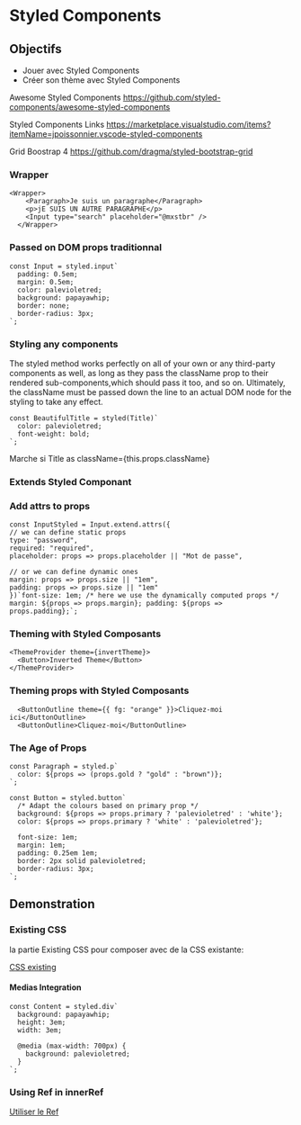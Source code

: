 # Styled Components

## Objectifs

* Jouer avec Styled Components
* Créer son thème avec Styled Components

Awesome Styled Components
https://github.com/styled-components/awesome-styled-components

Styled Components Links
https://marketplace.visualstudio.com/items?itemName=jpoissonnier.vscode-styled-components

Grid Boostrap 4
https://github.com/dragma/styled-bootstrap-grid

### Wrapper

```
<Wrapper>
    <Paragraph>Je suis un paragraphe</Paragraph>
    <p>jE SUIS UN AUTRE PARAGRAPHE</p>
    <Input type="search" placeholder="@mxstbr" />
  </Wrapper>
```

### Passed on DOM props traditionnal

```
const Input = styled.input`
  padding: 0.5em;
  margin: 0.5em;
  color: palevioletred;
  background: papayawhip;
  border: none;
  border-radius: 3px;
`;
```

### Styling any components

The styled method works perfectly on all of your own or any third-party components as well, as long as they pass the className prop to their rendered sub-components,which should pass it too, and so on. Ultimately, the className must be passed down the line to an actual DOM node for the styling to take any effect.

```
const BeautifulTitle = styled(Title)`
  color: palevioletred;
  font-weight: bold;
`;
```

Marche si Title as className={this.props.className}

### Extends Styled Componant

### Add attrs to props

```
const InputStyled = Input.extend.attrs({
// we can define static props
type: "password",
required: "required",
placeholder: props => props.placeholder || "Mot de passe",

// or we can define dynamic ones
margin: props => props.size || "1em",
padding: props => props.size || "1em"
})`font-size: 1em; /* here we use the dynamically computed props */ margin: ${props => props.margin}; padding: ${props => props.padding};`;
```

### Theming with Styled Composants

```
<ThemeProvider theme={invertTheme}>
  <Button>Inverted Theme</Button>
</ThemeProvider>
```

### Theming props with Styled Composants

```
  <ButtonOutline theme={{ fg: "orange" }}>Cliquez-moi ici</ButtonOutline>
  <ButtonOutline>Cliquez-moi</ButtonOutline>
```

### The Age of Props

```
const Paragraph = styled.p`
  color: ${props => (props.gold ? "gold" : "brown")};
`;
```

```
const Button = styled.button`
  /* Adapt the colours based on primary prop */
  background: ${props => props.primary ? 'palevioletred' : 'white'};
  color: ${props => props.primary ? 'white' : 'palevioletred'};

  font-size: 1em;
  margin: 1em;
  padding: 0.25em 1em;
  border: 2px solid palevioletred;
  border-radius: 3px;
`;
```

## Demonstration

### Existing CSS

la partie Existing CSS pour composer avec de la CSS existante:

[CSS existing](https://www.styled-components.com/docs/advanced#existing-css)

#### Medias Integration

```
const Content = styled.div`
  background: papayawhip;
  height: 3em;
  width: 3em;

  @media (max-width: 700px) {
    background: palevioletred;
  }
`;
```

### Using Ref in innerRef

[Utiliser le Ref](https://www.styled-components.com/docs/advanced#refs)
